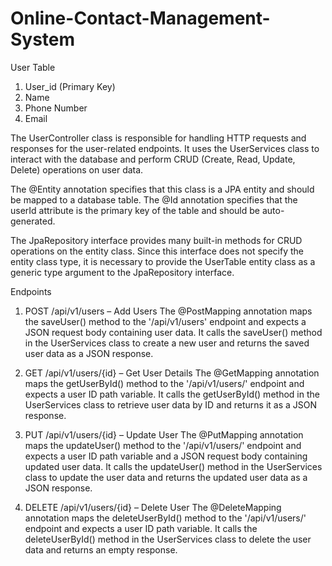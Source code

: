# Online-Contact-Management-System

User Table

1. User_id (Primary Key) 
2. Name
3. Phone Number
4. Email

The UserController class is responsible for handling HTTP requests and responses for the user-related endpoints. It uses the UserServices class to interact with the database and perform CRUD (Create, Read, Update, Delete) operations on user data.

The @Entity annotation specifies that this class is a JPA entity and should be mapped to a database table. The @Id annotation specifies that the userId attribute is the primary key of the table and should be auto-generated.

The JpaRepository interface provides many built-in methods for CRUD operations on the entity class. Since this interface does not specify the entity class type, it is necessary to provide the UserTable entity class as a generic type argument to the JpaRepository interface.

Endpoints

1. POST /api/v1/users – Add Users
The @PostMapping annotation maps the saveUser() method to the '/api/v1/users' endpoint and expects a JSON request body containing user data. It calls the saveUser() method in the UserServices class to create a new user and returns the saved user data as a JSON response.

2. GET /api/v1/users/{id} – Get User Details
The @GetMapping annotation maps the getUserById() method to the '/api/v1/users/' endpoint and expects a user ID path variable. It calls the getUserById() method in the UserServices class to retrieve user data by ID and returns it as a JSON response.

3. PUT /api/v1/users/{id} – Update User
The @PutMapping annotation maps the updateUser() method to the '/api/v1/users/' endpoint and expects a user ID path variable and a JSON request body containing updated user data. It calls the updateUser() method in the UserServices class to update the user data and returns the updated user data as a JSON response.

4. DELETE /api/v1/users/{id} – Delete User
The @DeleteMapping annotation maps the deleteUserById() method to the '/api/v1/users/' endpoint and expects a user ID path variable. It calls the deleteUserById() method in the UserServices class to delete the user data and returns an empty response.


